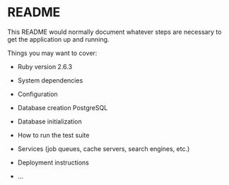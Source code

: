 # README

This README would normally document whatever steps are necessary to get the
application up and running.

Things you may want to cover:

* Ruby version
2.6.3

* System dependencies

* Configuration

* Database creation
PostgreSQL
* Database initialization

* How to run the test suite

* Services (job queues, cache servers, search engines, etc.)

* Deployment instructions

* ...
